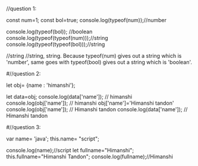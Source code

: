 //question 1:

const num=1; 
const bol=true; 
console.log(typeof(num));//number

console.log(typeof(bol)); //boolean
 console.log(typeof(typeof(num)));//string 
 console.log(typeof(typeof(bol)));//string

//string //string, string. Because typeof(num) gives out a string which is 'number', same goes with typeof(bool) gives out a string which is 'boolean'.

#//question 2:

let obj= {name : 'himanshi'};

let data=obj; 
console.log(data['name']); // himanshi 
console.log(obj['name']); // himanshi 
obj['name']='Himanshi tandon' 
console.log(obj['name']); // Himanshi tandon 
console.log(data['name']); // Himanshi tandon

#//question 3:

var name= 'java'; 
this.name= "script";

console.log(name);//script 
let fullname="Himanshi"; 
this.fullname="Himanshi Tandon"; 
console.log(fullname);//Himanshi
